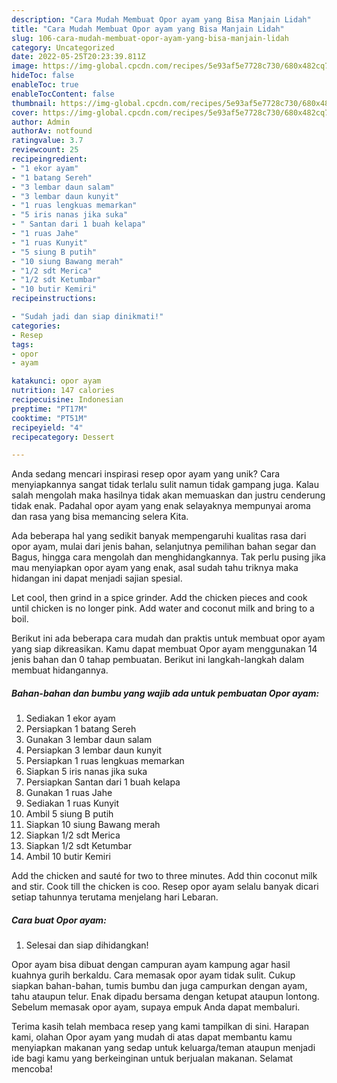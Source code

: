 ```yaml
---
description: "Cara Mudah Membuat Opor ayam yang Bisa Manjain Lidah"
title: "Cara Mudah Membuat Opor ayam yang Bisa Manjain Lidah"
slug: 106-cara-mudah-membuat-opor-ayam-yang-bisa-manjain-lidah
category: Uncategorized
date: 2022-05-25T20:23:39.811Z
image: https://img-global.cpcdn.com/recipes/5e93af5e7728c730/680x482cq70/opor-ayam-foto-resep-utama.jpg
hideToc: false
enableToc: true
enableTocContent: false
thumbnail: https://img-global.cpcdn.com/recipes/5e93af5e7728c730/680x482cq70/opor-ayam-foto-resep-utama.jpg
cover: https://img-global.cpcdn.com/recipes/5e93af5e7728c730/680x482cq70/opor-ayam-foto-resep-utama.jpg
author: Admin
authorAv: notfound
ratingvalue: 3.7
reviewcount: 25
recipeingredient:
- "1 ekor ayam"
- "1 batang Sereh"
- "3 lembar daun salam"
- "3 lembar daun kunyit"
- "1 ruas lengkuas memarkan"
- "5 iris nanas jika suka"
- " Santan dari 1 buah kelapa"
- "1 ruas Jahe"
- "1 ruas Kunyit"
- "5 siung B putih"
- "10 siung Bawang merah"
- "1/2 sdt Merica"
- "1/2 sdt Ketumbar"
- "10 butir Kemiri"
recipeinstructions:

- "Sudah jadi dan siap dinikmati!"
categories:
- Resep
tags:
- opor
- ayam

katakunci: opor ayam 
nutrition: 147 calories
recipecuisine: Indonesian
preptime: "PT17M"
cooktime: "PT51M"
recipeyield: "4"
recipecategory: Dessert

---
```





Anda sedang mencari inspirasi resep opor ayam yang unik? Cara menyiapkannya sangat tidak terlalu sulit namun tidak gampang juga. Kalau salah mengolah maka hasilnya tidak akan memuaskan dan justru cenderung tidak enak. Padahal opor ayam yang enak selayaknya mempunyai aroma dan rasa yang bisa memancing selera Kita.





Ada beberapa hal yang sedikit banyak mempengaruhi kualitas rasa dari opor ayam, mulai dari jenis bahan, selanjutnya pemilihan bahan segar dan Bagus, hingga cara mengolah dan menghidangkannya. Tak perlu pusing jika mau menyiapkan opor ayam yang enak,      asal sudah tahu triknya maka hidangan ini dapat menjadi sajian spesial.














Let cool, then grind in a spice grinder. Add the chicken pieces and cook until chicken is no longer pink. Add water and coconut milk and bring to a boil.






Berikut ini ada beberapa cara mudah dan praktis untuk membuat opor ayam yang siap dikreasikan. Kamu dapat membuat Opor ayam menggunakan 14 jenis bahan dan 0 tahap pembuatan. Berikut ini langkah-langkah dalam membuat hidangannya.

<!--inarticleads1-->

##### Bahan-bahan dan bumbu yang wajib ada untuk pembuatan Opor ayam:

1. Sediakan 1 ekor ayam
1. Persiapkan 1 batang Sereh
1. Gunakan 3 lembar daun salam
1. Persiapkan 3 lembar daun kunyit
1. Persiapkan 1 ruas lengkuas memarkan
1. Siapkan 5 iris nanas jika suka
1. Persiapkan  Santan dari 1 buah kelapa
1. Gunakan 1 ruas Jahe
1. Sediakan 1 ruas Kunyit
1. Ambil 5 siung B putih
1. Siapkan 10 siung Bawang merah
1. Siapkan 1/2 sdt Merica
1. Siapkan 1/2 sdt Ketumbar
1. Ambil 10 butir Kemiri


Add the chicken and sauté for two to three minutes. Add thin coconut milk and stir. Cook till the chicken is coo. Resep opor ayam selalu banyak dicari setiap tahunnya terutama menjelang hari Lebaran. 

<!--inarticleads2-->

##### Cara buat Opor ayam:


1. Selesai dan siap dihidangkan!

Opor ayam bisa dibuat dengan campuran ayam kampung agar hasil kuahnya gurih berkaldu. Cara memasak opor ayam tidak sulit. Cukup siapkan bahan-bahan, tumis bumbu dan juga campurkan dengan ayam, tahu ataupun telur. Enak dipadu bersama dengan ketupat ataupun lontong. Sebelum memasak opor ayam, supaya empuk Anda dapat membaluri. 

Terima kasih telah membaca resep yang kami tampilkan di sini. Harapan kami, olahan Opor ayam yang mudah di atas dapat membantu kamu menyiapkan makanan yang sedap untuk keluarga/teman ataupun menjadi ide bagi kamu yang berkeinginan untuk berjualan makanan. Selamat mencoba!
